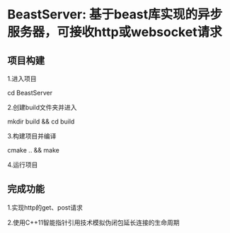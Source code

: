 # BeastServer: 基于beast库实现的异步服务器，可接收http或websocket请求

## 项目构建

1.进入项目

cd BeastServer

2.创建build文件夹并进入

mkdir build && cd build

3.构建项目并编译

cmake .. && make

4.运行项目

## 完成功能

1.实现http的get、post请求

2.使用C++11智能指针引用技术模拟伪闭包延长连接的生命周期
